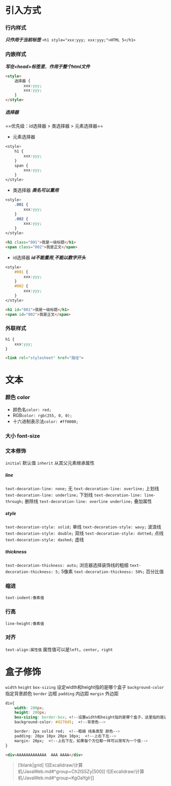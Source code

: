 # 引入方式
### 行内样式
***只作用于当前标签***
`<h1 style="xxx:yyy; xxx:yyy;">HTML 5</h1>`
### 内嵌样式
***写在\<head\>标签里***，***作用于整个html文件***
```html
<style>
	选择器 {
		xxx:yyy;
		xxx:yyy;
	}
</style>
```
##### 选择器
==优先级：id选择器 > 类选择器 > 元素选择器==
- 元素选择器
```css
<style>
	h1 {
		xxx:yyy;
	}
	span {
		xxx:yyy;
	}
</style>
```
- 类选择器
***类名可以重用***
```css
<style>
	.001 {
		xxx:yyy;
	}
	.002 {
		xxx:yyy;
	}
</style>
```
```html
<h1 class="001">我是一级标题</h1>
<span class="002">我是正文</span>
```
- id选择器
***id不能重用***,***不能以数字开头***
```css
<style>
	#001 {
		xxx:yyy;
	}
	#002 {
		xxx:yyy;
	}
</style>
```
```html
<h1 id="001">我是一级标题</h1>
<span id="002">我是正文</span>
```
### 外联样式
```css
h1 {
	xxx:yyy;
}
```
```html
<link rel="stylesheet" href="路径">
```
# 文本
### 颜色 color
- 颜色名`color: red;`
- RGB`color: rgb(255, 0, 0);`
- 十六进制表示法`color: #ff0000;`
### 大小 font-size
### 文本修饰
`initial` 默认值
`inherit` 从其父元素继承属性
##### line
`text-decoration-line: none;` 无
`text-decoration-line: overline;` 上划线
`text-decoration-line: underline;` 下划线
`text-decoration-line: line-through;` 删除线
`text-decoration-line: overline underline;` 叠加属性
##### style
`text-decoration-style: solid;` 单线
`text-decoration-style: wavy;` 波浪线
`text-decoration-style: double;` 双线
`text-decoration-style: dotted;` 点线
`text-decoration-style: dashed;` 虚线
##### thickness
`text-decoration-thickness: auto;` 浏览器选择装饰线的粗细
`text-decoration-thickness: 5;` 5像素
`text-decoration-thickness: 50%;` 百分比值
### 缩进
`text-indent:像素值`
### 行高
`line-height:像素值`
### 对齐
`text-align:属性值`
属性值可以是`left`，`center`，`right`
# 盒子修饰
`width`
`height`
`box-sizing` 设定width和height指的是哪个盒子
`background-color` 指定背景颜色
`border` 边框
`padding` 内边距
`margin` 外边距

```css
div{
	width: 200px;
	height: 200px;
	box-sizing: border-box; <!--设置width和height指的是哪个盒子，这里指的是边框以内的部分-->
	background-color: #4278d5;  <!--背景色-->

	border: 2px solid red;  <!--粗细 线条类型 颜色-->
	padding: 20px 10px 20px 10px;  <!--上右下左-->
	margin: 20px;  <!--上右下左，如果每个方位都一样可以简写为一个值-->
}
```
```html
<div>AAAAAAAAAAAAA  AAA AAAA</div>
```

>[!blank|grid]
>![[Excalidraw/计算机/JavaWeb.md#^group=Ch2lSSZy|500]]
>![[Excalidraw/计算机/JavaWeb.md#^group=KgOaYglr]]













